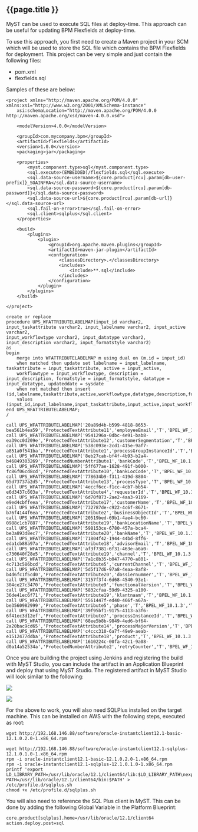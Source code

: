 ## {{page.title }} 

MyST can be used to execute SQL files at deploy-time. This approach can be useful for updating BPM Flexfields at deploy-time.

To use this approach, you first need to create a Maven project in your SCM which will be used to store the SQL file which contains the BPM Flexfields for deployment. This project can be very simple and just contain the following files:

* pom.xml
* flexfields.sql

Samples of these are below:

```
<project xmlns="http://maven.apache.org/POM/4.0.0" xmlns:xsi="http://www.w3.org/2001/XMLSchema-instance"
    xsi:schemaLocation="http://maven.apache.org/POM/4.0.0 http://maven.apache.org/xsd/maven-4.0.0.xsd">

    <modelVersion>4.0.0</modelVersion>

    <groupId>com.mycompany.bpm</groupId>
    <artifactId>flexfields</artifactId>
    <version>1.0.0</version>
    <packaging>jar</packaging> 

    <properties>
        <myst.component.type>sql</myst.component.type>
        <sql.execute>(EMBEDDED)/flexfields.sql</sql.execute>
        <sql.data-source-username>${core.product[rcu].param[db-user-prefix]}_SOAINFRA</sql.data-source-username>
        <sql.data-source-password>${core.product[rcu].param[db-password]}</sql.data-source-password>
        <sql.data-source-url>${core.product[rcu].param[db-url]}</sql.data-source-url> 
        <sql.fail-on-error>true</sql.fail-on-error>
        <sql.client>sqlplus</sql.client>
    </properties>

    <build>
        <plugins>
            <plugin>
                <groupId>org.apache.maven.plugins</groupId>
                <artifactId>maven-jar-plugin</artifactId>   
                <configuration>
                    <classesDirectory>.</classesDirectory>
                    <includes>
                        <include>**.sql</include>
                    </includes>
                </configuration>
            </plugin>
        </plugins>
    </build>

</project>
```

```
create or replace
procedure UPS_WFATTRIBUTELABELMAP(input_id varchar2, input_taskattribute varchar2, input_labelname varchar2, input_active varchar2, 
input_workflowtype varchar2, input_datatype varchar2, input_description varchar2, input_formatstyle varchar2)
as
begin
    merge into WFATTRIBUTELABELMAP m using dual on (m.id = input_id)
    when matched then update set labelname = input_labelname, taskattribute = input_taskattribute, active = input_active,
    workflowtype = input_workflowtype, description = input_description, formatstyle = input_formatstyle, datatype = input_datatype, updateddate = sysdate
    when not matched then insert (id,labelname,taskattribute,active,workflowtype,datatype,description,formatstyle,createddate,updateddate) 
    values (input_id,input_labelname,input_taskattribute,input_active,input_workflowtype,input_datatype,input_description,input_formatstyle,sysdate,sysdate);
end UPS_WFATTRIBUTELABELMAP;
/

call UPS_WFATTRIBUTELABELMAP('20a89d4b-b599-4818-8653-bea561b4ea59','ProtectedTextAttribute11','employeeEmail','T','BPEL_WF_10.1.3','Text','','');
call UPS_WFATTRIBUTELABELMAP('9541296a-0dbc-4e91-bab8-ea39cc0d209e','ProtectedTextAttribute12','customerSegmentation','T','BPEL_WF_10.1.3','Text','','');
call UPS_WFATTRIBUTELABELMAP('538c093e-2cd1-415e-9af7-a851a0f541ba','ProtectedTextAttribute1','processGroupInstanceId','T','BPEL_WF_10.1.3','Text','','');
call UPS_WFATTRIBUTELABELMAP('8eb27cab-bf4f-4b93-b2a4-b46849303269','ProtectedNumberAttribute1','bankCode','T','BPEL_WF_10.1.3','Number','','');
call UPS_WFATTRIBUTELABELMAP('5ff677ae-1628-491f-b000-fc86f06cd8cd','ProtectedTextAttribute10','bankLocCode','T','BPEL_WF_10.1.3','Text','','');
call UPS_WFATTRIBUTELABELMAP('778634b9-f311-419d-8804-65d73737a2d5','ProtectedTextAttribute13','processType','T','BPEL_WF_10.1.3','Text','','');
call UPS_WFATTRIBUTELABELMAP('4eccf6cc-f1cc-4cb7-bb54-e6d3437c603a','ProtectedTextAttribute4','requesterId','T','BPEL_WF_10.1.3','Text','','');
call UPS_WFATTRIBUTELABELMAP('6d70f873-2ae2-4aa3-9169-e9ed4cbffeea','ProtectedTextAttribute17','customerName','T','BPEL_WF_10.1.3','Text','','');
call UPS_WFATTRIBUTELABELMAP('732787de-c922-4c6f-8671-b76f4144f6ea','ProtectedTextAttribute2','businessObjectId','T','BPEL_WF_10.1.3','Text','','');
call UPS_WFATTRIBUTELABELMAP('20519bed-69b1-4ae4-bc60-0988c1cb7887','ProtectedTextAttribute19','bankLocationName','T','BPEL_WF_10.1.3','Text','','');
call UPS_WFATTRIBUTELABELMAP('598153ce-6780-457a-bca4-be3a893d8ec7','ProtectedTextAttribute20','bankName','T','BPEL_WF_10.1.3','Text','','');
call UPS_WFATTRIBUTELABELMAP('71804f42-1944-44bd-8ff6-eda1cb88a97a','ProtectedTextAttribute18','advisorEmail','T','BPEL_WF_10.1.3','Text','','');
call UPS_WFATTRIBUTELABELMAP('af3f7381-6f31-463e-a6a0-c730640f28e5','ProtectedTextAttribute19','channel','T','BPEL_WF_10.1.3','Text','','');
call UPS_WFATTRIBUTELABELMAP('7a1c8b35-b047-4770-a801-4c713c586bcd','ProtectedTextAttribute5','currentChannel','T','BPEL_WF_10.1.3','Text','','');
call UPS_WFATTRIBUTELABELMAP('5d5f17d6-97a8-4eaa-8af8-b4d6fc1f5cd0','ProtectedTextAttribute20','dossiernummer','T','BPEL_WF_10.1.3','Text','','');
call UPS_WFATTRIBUTELABELMAP('3157f3f4-6d68-4540-93e1-304ce27c3470','ProtectedTextAttribute9','functionalVersion','T','BPEL_WF_10.1.3','Text','','');
call UPS_WFATTRIBUTELABELMAP('5832cfaa-59d9-4325-a100-36de41ec6f71','ProtectedTextAttribute19','klantnaam','T','BPEL_WF_10.1.3','Text','','');
call UPS_WFATTRIBUTELABELMAP('5561447f-ed40-466f-a67a-be3560982999','ProtectedTextAttribute5','phase','T','BPEL_WF_10.1.3','Text','','');
call UPS_WFATTRIBUTELABELMAP('39f95bf1-9175-4113-a3f6-6f41ec3d12ef','ProtectedTextAttribute7','processInstanceId','T','BPEL_WF_10.1.3','Text','','');
call UPS_WFATTRIBUTELABELMAP('68ee5b8b-9849-4ed6-bf64-2a20bac9cd65','ProtectedTextAttribute14','processMajorVersion','T','BPEL_WF_10.1.3','Text','','');
call UPS_WFATTRIBUTELABELMAP('c4ccc310-6a7f-49e9-aeab-e1512477ddba','ProtectedTextAttribute18','product','T','BPEL_WF_10.1.3','Text','','');
call UPS_WFATTRIBUTELABELMAP('1610224c-00fa-42c1-9a08-d0a14a52534a','ProtectedNumberAttribute2','retryCounter','T','BPEL_WF_10.1.3','Number','','');
```

Once you are building the project using Jenkins and registering the build with MyST Studio, you can include the artifact in an Application Blueprint and deploy that using MyST Studio. The registered artifact in MyST Studio will look similar to the following:

![](img/howto-deploy-flexfields-1.app-1.png)

![](img/howto-deploy-flexfields-2.app-2.png)

For the above to work, you will also need SQLPlus installed on the target machine. This can be installed on AWS with the following steps, executed as root:

```
wget http://192.168.146.88/software/oracle-instantclient12.1-basic-12.1.0.2.0-1.x86_64.rpm

wget http://192.168.146.88/software/oracle-instantclient12.1-sqlplus-12.1.0.1.0-1.x86_64.rpm
rpm -i oracle-instantclient12.1-basic-12.1.0.2.0-1.x86_64.rpm
rpm -i oracle-instantclient12.1-sqlplus-12.1.0.1.0-1.x86_64.rpm
printf 'export LD_LIBRARY_PATH=/usr/lib/oracle/12.1/client64/lib:$LD_LIBRARY_PATH\nexport PATH=/usr/lib/oracle/12.1/client64/bin:$PATH' > /etc/profile.d/sqlplus.sh
chmod +x /etc/profile.d/sqlplus.sh
```



You will also need to reference the SQL Plus client in MyST. This can be done by adding the following Global Variable in the Platform Blueprint:

```
core.product[sqlplus].home=/usr/lib/oracle/12.1/client64
action.deploy.post=sql
```



